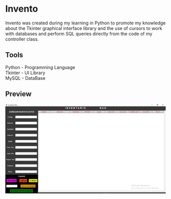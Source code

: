 # Invento
Invento was created during my learning in Python to promote my knowledge about the Tkinter graphical interface library and the use of cursors to work with databases and perform SQL queries directly from the code of my controller class.

## Tools
Python - Programming Language <br/>
Tkinter - UI Library <br/>
MySQL - DataBase

## Preview
<img src="invento.png">
